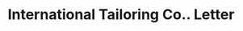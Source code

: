 ---
doi: 10.7916/D84N0GPK
date_other: '1910'
date_other_textual: '1910'
form: correspondence
genre:
- Letters (correspondence)
name:
- International Tailoring Co.
object_in_context_url: https://biggert.cul.columbia.edu/items/view/ave_biggert_01024
subject_hierarchical_geographic:
- New York, New York, United States
subject_name:
- International Tailoring Co.
title: International Tailoring Co.. Letter
sort_title: International Tailoring Co.. Letter
call_number: ave_biggert_01024
coordinates:
- 40.71277777777778,-74.00583333333333
pid: ave_biggert_01024
identifiers: ave_biggert_01024
permalink: /biggert/ave_biggert_01024/
layout: iiif-image-page
---